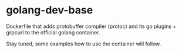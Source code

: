 # golang-dev-base
Dockerfile that adds protobuffer compiler (protoc) and its go plugins + grpcurl to the official golang container.

Stay tuned, some examples how to use the container will follow.
